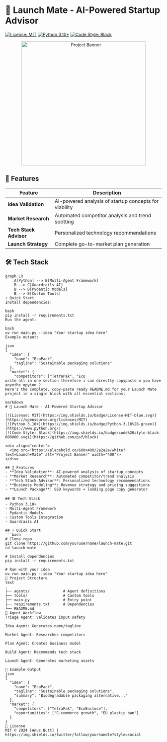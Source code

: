 # 🚀 Launch Mate - AI-Powered Startup Advisor

[![License: MIT](https://img.shields.io/badge/License-MIT-blue.svg)](https://opensource.org/licenses/MIT)
[![Python 3.10+](https://img.shields.io/badge/Python-3.10%2B-green)](https://www.python.org/)
[![Code Style: Black](https://img.shields.io/badge/code%20style-black-000000.svg)](https://github.com/psf/black)

<div align="center">
  <img src="https://placehold.co/600x400/2a2a2a/white?text=Launch+Mate" alt="Project Banner" width="400"/>
</div>

## 🌟 Features

| Feature                | Description                                                                 |
|------------------------|-----------------------------------------------------------------------------|
| **Idea Validation**    | AI-powered analysis of startup concepts for viability                       |
| **Market Research**    | Automated competitor analysis and trend spotting                            |
| **Tech Stack Advisor** | Personalized technology recommendations                                    |
| **Launch Strategy**    | Complete go-to-market plan generation                                       |

## 🛠️ Tech Stack

```mermaid
graph LR
    A[Python] --> B[Multi-Agent Framework]
    B --> C[Guardrails AI]
    B --> D[Pydantic Models]
    B --> E[Custom Tools]
⚡ Quick Start
Install dependencies:

bash
pip install -r requirements.txt
Run the agent:

bash
uv run main.py --idea "Your startup idea here"
Example output:

json
{
  "idea": {
    "name": "EcoPack",
    "tagline": "Sustainable packaging solutions"
  },
  "market": {
    "competitors": ["TetraPak", "Eco
write all in one section therefore i can directly copypaste o you have anyothe opyion ?
Here's the complete, copy-paste ready README.md for your Launch Mate project in a single block with all essential sections:

markdown
# 🚀 Launch Mate - AI-Powered Startup Advisor

[![License: MIT](https://img.shields.io/badge/License-MIT-blue.svg)](https://opensource.org/licenses/MIT)
[![Python 3.10+](https://img.shields.io/badge/Python-3.10%2B-green)](https://www.python.org/)
[![Code Style: Black](https://img.shields.io/badge/code%20style-black-000000.svg)](https://github.com/psf/black)

<div align="center">
  <img src="https://placehold.co/600x400/2a2a2a/white?text=Launch+Mate" alt="Project Banner" width="400"/>
</div>

## 🌟 Features
- **Idea Validation**: AI-powered analysis of startup concepts
- **Market Research**: Automated competitor/trend analysis
- **Tech Stack Advisor**: Personalized technology recommendations
- **Business Modeling**: Revenue strategy and pricing suggestions
- **Launch Package**: SEO keywords + landing page copy generator

## 🛠️ Tech Stack
- Python 3.10+
- Multi-Agent Framework
- Pydantic Models
- Custom Tools Integration
- Guardrails AI

## ⚡ Quick Start
```bash
# Clone repo
git clone https://github.com/yourusername/launch-mate.git
cd launch-mate

# Install dependencies
pip install -r requirements.txt

# Run with your idea
uv run main.py --idea "Your startup idea here"
📂 Project Structure
text
.
├── agents/               # Agent definitions
├── tools/                # Custom tools
├── main.py               # Entry point
├── requirements.txt      # Dependencies
└── README.md
🤖 Agent Workflow
Triage Agent: Validates input safety

Idea Agent: Generates name/tagline

Market Agent: Researches competitors

Plan Agent: Creates business model

Build Agent: Recommends tech stack

Launch Agent: Generates marketing assets

📝 Example Output
json
{
  "idea": {
    "name": "EcoPack",
    "tagline": "Sustainable packaging solutions",
    "summary": "Biodegradable packaging alternative..."
  },
  "market": {
    "competitors": ["TetraPak", "EcoEnclose"],
    "opportunities": ["E-commerce growth", "EU plastic ban"]
  }
}
📜 License
MIT © 2024 [Anus Butt] | https://img.shields.io/twitter/follow/yourhandle?style=social

